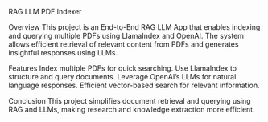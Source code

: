 RAG LLM PDF Indexer

Overview
This project is an End-to-End RAG LLM App that enables indexing and querying multiple PDFs using LlamaIndex and OpenAI. The system allows efficient retrieval of relevant content from PDFs and generates insightful responses using LLMs.

Features
Index multiple PDFs for quick searching.
Use LlamaIndex to structure and query documents.
Leverage OpenAI’s LLMs for natural language responses.
Efficient vector-based search for relevant information.

Conclusion
This project simplifies document retrieval and querying using RAG and LLMs, making research and knowledge extraction more efficient.

